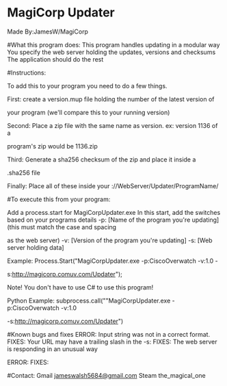 # MagiCorp Updater
Made By:JamesW/MagiCorp

#What this program does: 
This program handles updating in a modular way
You specify the web server holding the updates, versions and checksums
The application should do the rest


#Instructions:

To add this to your program you need to do a few things.

First: create a version.mup file holding the number of the latest version of 

your program (we'll compare this to your running version)

Second: Place a zip file with the same name as version. ex: version 1136 of a 

program's zip would be 1136.zip 

Third: Generate a sha256 checksum of the zip and place it inside a 

<version>.sha256 file

Finally: Place all of these inside your ://WebServer/Updater/ProgramName/


#To execute this from your program: 

Add a process.start for MagiCorpUpdater.exe
In this start, add the switches based on your programs details
-p: [Name of the program you're updating] (this must match the case and spacing 

as the web server)
-v: [Version of the program you're updating]
-s: [Web server holding data]

Example: Process.Start("MagiCorpUpdater.exe -p:CiscoOverwatch -v:1.0 -

s:http://magicorp.comuv.com/Updater");

Note! You don't have to use C# to use this program!

Python Example: subprocess.call(""MagiCorpUpdater.exe -p:CiscoOverwatch -v:1.0 

-s:http://magicorp.comuv.com/Updater")


#Known bugs and fixes
ERROR: Input string was not in a correct format.
FIXES: Your URL may have a trailing slash in the -s:
FIXES: The web server is responding in an unusual way

ERROR: 
FIXES:

#Contact: 
Gmail
jameswalsh5684@gmail.com
Steam
the_magical_one
